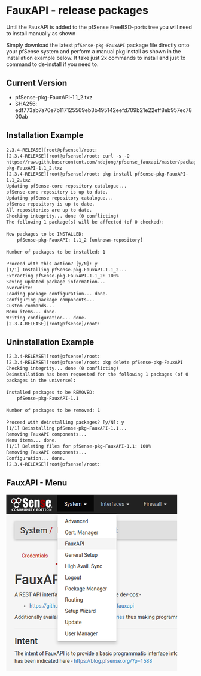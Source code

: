 # FauxAPI - release packages

Until the FauxAPI is added to the pfSense FreeBSD-ports tree you will need to 
install manually as shown

Simply download the latest `pfSense-pkg-FauxAPI` package file directly onto 
your pfSense system and perform a manual pkg install as shown in the
installation example below.  It take just 2x commands to install and just 1x
command to de-install if you need to.

## Current Version
 - pfSense-pkg-FauxAPI-1.1_2.txz
 - SHA256: edf773ab7a70e7b117125569eb3b495142eefd709b21e22eff8eb957ec7800ab

## Installation Example
```
2.3.4-RELEASE][root@pfsense]/root: 
[2.3.4-RELEASE][root@pfsense]/root: curl -s -O https://raw.githubusercontent.com/ndejong/pfsense_fauxapi/master/package/pfSense-pkg-FauxAPI-1.1_2.txz
[2.3.4-RELEASE][root@pfsense]/root: pkg install pfSense-pkg-FauxAPI-1.1_2.txz
Updating pfSense-core repository catalogue...
pfSense-core repository is up to date.
Updating pfSense repository catalogue...
pfSense repository is up to date.
All repositories are up to date.
Checking integrity... done (0 conflicting)
The following 1 package(s) will be affected (of 0 checked):

New packages to be INSTALLED:
	pfSense-pkg-FauxAPI: 1.1_2 [unknown-repository]

Number of packages to be installed: 1

Proceed with this action? [y/N]: y
[1/1] Installing pfSense-pkg-FauxAPI-1.1_2...
Extracting pfSense-pkg-FauxAPI-1.1_2: 100%
Saving updated package information...
overwrite!
Loading package configuration... done.
Configuring package components...
Custom commands...
Menu items... done.
Writing configuration... done.
[2.3.4-RELEASE][root@pfsense]/root: 
```

## Uninstallation Example
```
[2.3.4-RELEASE][root@pfsense]/root: 
[2.3.4-RELEASE][root@pfsense]/root: pkg delete pfSense-pkg-FauxAPI
Checking integrity... done (0 conflicting)
Deinstallation has been requested for the following 1 packages (of 0 packages in the universe):

Installed packages to be REMOVED:
	pfSense-pkg-FauxAPI-1.1

Number of packages to be removed: 1

Proceed with deinstalling packages? [y/N]: y
[1/1] Deinstalling pfSense-pkg-FauxAPI-1.1...
Removing FauxAPI components...
Menu items... done.
[1/1] Deleting files for pfSense-pkg-FauxAPI-1.1: 100%
Removing FauxAPI components...
Configuration... done.
[2.3.4-RELEASE][root@pfsense]/root: 
```

## FauxAPI - Menu
![alt text](README-menu-screenshot-01.png "menu-screenshot")
